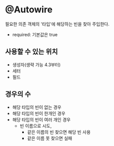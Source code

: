 # @Autowire
필요한 의존 객체의 '타입'에 해당하는 빈을 찾아 주입한다.

- required: 기본값은 true

## 사용할 수 있는 위치
- 생성자(생략 가능 4.3부터)
- 세터
- 필드

## 경우의 수
- 해당 타입의 빈이 없는 경우
- 해당 타입의 빈이 한개인 경우
- 해당 타입의 빈이 여러 개인 경우
  + 빈 이름으로 시도,
    * 같은 이름의 빈 찾으면 해당 빈 사용
    * 같은 이름 못 찾으면 실패
